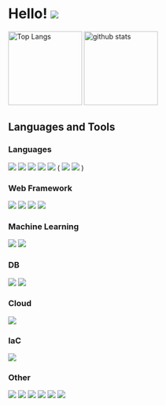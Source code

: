 # Hello! <img src="https://static.wikia.nocookie.net/undertale/images/0/0b/Annoying_Dog_sprite.gif" />

<p align="left"> 
  <img alt="Top Langs" height="150px" src="https://github-readme-stats.vercel.app/api/top-langs/?username=k0825&layout=compact&show_icons=true&theme=tokyonight" />
  <img alt="github stats" height="150px" src="https://github-readme-stats.vercel.app/api?username=k0825&theme=tokyonight&show_icons=true" />
</p>

## Languages and Tools

### Languages

![](https://img.shields.io/badge/HTML-E34F26?style=flat&logo=html5&logoColor=white)
![](https://img.shields.io/badge/CSS-1572B6?style=flat&logo=css3&logoColor=white)
![](https://img.shields.io/badge/JavaScript-F7DF1E?style=flat&logo=JavaScript&logoColor=black)
![](https://img.shields.io/badge/TypeScript-3178C6?style=flat&logo=TypeScript&logoColor=white)
![](https://img.shields.io/badge/Python-3776AB?style=flat&logo=Python&logoColor=white)
(
![](https://img.shields.io/badge/Go-00ADD8?style=flat&logo=go&logoColor=white)
![](https://img.shields.io/badge/Rust-000000?style=flat&logo=rust&logoColor=white)
)

### Web Framework

![](https://img.shields.io/badge/React-61DAFB?style=flat&logo=React&logoColor=black)
![](https://img.shields.io/badge/Next.js-000000?style=flat&logo=Next.js&logoColor=white)
![](https://img.shields.io/badge/Flask-000000?style=flat&logo=Flask&logoColor=white)
![](https://img.shields.io/badge/Django-092E20?style=flat&logo=Django&logoColor=white)

### Machine Learning

![](https://img.shields.io/badge/Keras-D00000?style=flat&logo=Keras&logoColor=white)
![](https://img.shields.io/badge/PyTorch-EE4C2C?style=flat&logo=PyTorch&logoColor=white)

### DB

![](https://img.shields.io/badge/PostgreSQL-4169E1?style=flat&logo=PostgreSQL&logoColor=white)
![](https://img.shields.io/badge/MySQL-4479A1?style=flat&logo=MySQL&logoColor=white)

### Cloud

![](https://img.shields.io/badge/AWS-232F3E?style=flat&logo=amazonaws&logoColor=white)

### IaC

![](https://img.shields.io/badge/Terraform-7B42BC?style=flat&logo=terraform&logoColor=white)

### Other

![](https://img.shields.io/badge/Docker-2496ED?style=flat&logo=docker&logoColor=white)
![](https://img.shields.io/badge/Notion-000000?style=flat&logo=notion&logoColor=white)
![](https://img.shields.io/badge/Atlassian-0052CC?style=flat&logo=atlassian&logoColor=white)
![](https://img.shields.io/badge/Slack-4A154B?style=flat&logo=Slack&logoColor=white)
![](https://img.shields.io/badge/VSCode-007ACC?style=flat&logo=VisualStudioCode&logoColor=white)
![](https://img.shields.io/badge/Zapier-FF4A00?style=flat&logo=zapier&logoColor=white)

